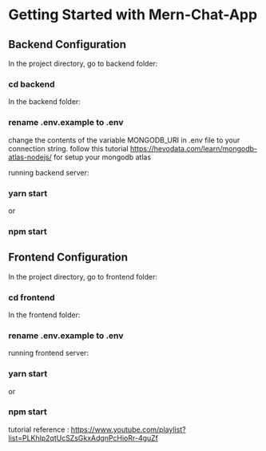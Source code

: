 # Getting Started with Mern-Chat-App

## Backend Configuration

In the project directory, go to backend folder:

### cd backend

In the backend folder:

### rename .env.example to .env

change the contents of the variable MONGODB_URI in .env file to your connection string.
follow this tutorial https://hevodata.com/learn/mongodb-atlas-nodejs/ for setup your mongodb atlas

running backend server:

### yarn start

or

### npm start

## Frontend Configuration

In the project directory, go to frontend folder:

### cd frontend

In the frontend folder:

### rename .env.example to .env

running frontend server:

### yarn start

or

### npm start

tutorial reference :
https://www.youtube.com/playlist?list=PLKhlp2qtUcSZsGkxAdgnPcHioRr-4guZf
